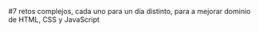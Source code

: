 #7 retos complejos, cada uno para un día distinto, para a mejorar dominio de HTML, CSS y JavaScript
